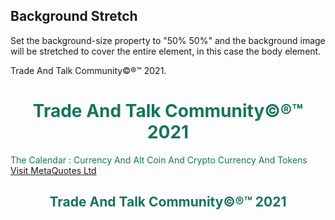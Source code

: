 <html>
	<body>
		<head>
			<style>
			body {
			background-image: url(https://github.com/thecode3/TradeAndTalk/blob/main/TradeAndTalk%20Photos/TradeAndTalk%20Main.jpg?raw=true);
			background-repeat: no-repeat;
			background-attachment: fixed; 
			background-size: 100% 100%;
			}
			</style>
			<head>
				<body>
					<html>
						<h2>Background Stretch</h2>
						<p>Set the background-size property to "50% 50%" and the background image will be stretched to cover the entire element, in this case the body element.</p>
						<body>
							<html>
								<p>Trade And Talk Community©®™ 2021.</p>
								<h1 style="color:16755C;text-align:center;">Trade And Talk Community©®™ 2021</h1>
								<p style="color:16755C;">The Calendar : Currency And Alt Coin And Crypto Currency And Tokens
									<a href="https://www.mql5.com/en/users/osamaahmed/">Visit MetaQuotes Ltd </a>
								<p>
								<h2 style="color:16755C;text-align:center;">Trade And Talk Community©®™ 2021</h2>
								<style>
									<head>
										<body>
											<html>
